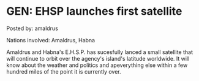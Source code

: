 # GEN: EHSP launches first satellite 

Posted by: amaldrus

Nations involved: Amaldrus, Habna

Amaldrus and Habna's E.H.S.P. has sucesfully lanced a small satellite that will continue to orbit over the agency's island's latitude worldwide. It will know about the weather and politics and apeverything else within a few hundred miles of the point it is currently over.